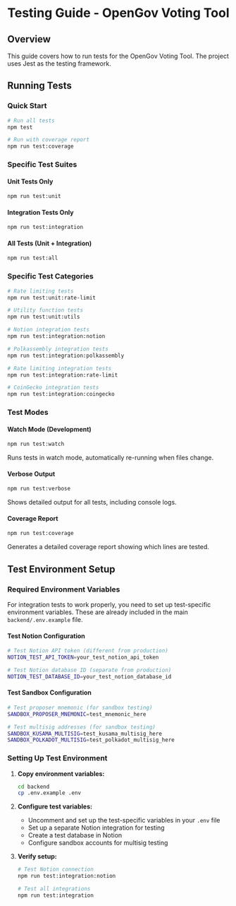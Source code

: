 # Testing Guide - OpenGov Voting Tool

## Overview

This guide covers how to run tests for the OpenGov Voting Tool. The project uses Jest as the testing framework.

## Running Tests

### Quick Start

```bash
# Run all tests
npm test

# Run with coverage report
npm run test:coverage
```

### Specific Test Suites

#### Unit Tests Only
```bash
npm run test:unit
```

#### Integration Tests Only
```bash
npm run test:integration
```

#### All Tests (Unit + Integration)
```bash
npm run test:all
```

### Specific Test Categories

```bash
# Rate limiting tests
npm run test:unit:rate-limit

# Utility function tests
npm run test:unit:utils

# Notion integration tests
npm run test:integration:notion

# Polkassembly integration tests
npm run test:integration:polkassembly

# Rate limiting integration tests
npm run test:integration:rate-limit

# CoinGecko integration tests
npm run test:integration:coingecko
```

### Test Modes

#### Watch Mode (Development)
```bash
npm run test:watch
```
Runs tests in watch mode, automatically re-running when files change.

#### Verbose Output
```bash
npm run test:verbose
```
Shows detailed output for all tests, including console logs.

#### Coverage Report
```bash
npm run test:coverage
```
Generates a detailed coverage report showing which lines are tested.

## Test Environment Setup

### Required Environment Variables

For integration tests to work properly, you need to set up test-specific environment variables. These are already included in the main `backend/.env.example` file.

#### Test Notion Configuration
```bash
# Test Notion API token (different from production)
NOTION_TEST_API_TOKEN=your_test_notion_api_token

# Test Notion database ID (separate from production)
NOTION_TEST_DATABASE_ID=your_test_notion_database_id
```

#### Test Sandbox Configuration
```bash
# Test proposer mnemonic (for sandbox testing)
SANDBOX_PROPOSER_MNEMONIC=test_mnemonic_here

# Test multisig addresses (for sandbox testing)
SANDBOX_KUSAMA_MULTISIG=test_kusama_multisig_here
SANDBOX_POLKADOT_MULTISIG=test_polkadot_multisig_here
```

### Setting Up Test Environment

1. **Copy environment variables:**
   ```bash
   cd backend
   cp .env.example .env
   ```

2. **Configure test variables:**
   - Uncomment and set up the test-specific variables in your `.env` file
   - Set up a separate Notion integration for testing
   - Create a test database in Notion
   - Configure sandbox accounts for multisig testing

3. **Verify setup:**
   ```bash
   # Test Notion connection
   npm run test:integration:notion
   
   # Test all integrations
   npm run test:integration
   ``` 